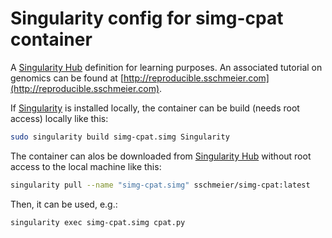 # Singularity config for simg-cpat container

A [Singularity Hub](https://www.singularity-hub.org/) definition for learning purposes.
An associated tutorial on genomics can be found at [http://reproducible.sschmeier.com](http://reproducible.sschmeier.com).

If [Singularity](http://singularity.lbl.gov) is installed locally, the container can be build (needs root access) locally like this:

```bash
sudo singularity build simg-cpat.simg Singularity
```

The container can alos be downloaded from [Singularity Hub](https://www.singularity-hub.org/) without root access to the local machine like this:

```bash
singularity pull --name "simg-cpat.simg" sschmeier/simg-cpat:latest 
```

Then, it can be used, e.g.:

```bash
singularity exec simg-cpat.simg cpat.py
```
